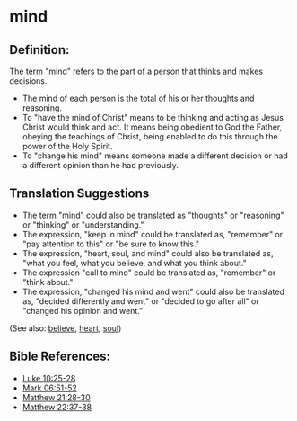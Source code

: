 # mind #

## Definition: ##

The term "mind" refers to the part of a person that thinks and makes decisions.

* The mind of each person is the total of his or her thoughts and reasoning.
* To "have the mind of Christ" means to be thinking and acting as Jesus Christ would think and act. It means being obedient to God the Father, obeying the teachings of Christ, being enabled to do this through the power of the Holy Spirit.
* To "change his mind" means someone made a different decision or had a different opinion than he had previously.
 

## Translation Suggestions ##

* The term "mind" could also be translated as "thoughts" or "reasoning" or "thinking" or "understanding."
* The expression, "keep in mind" could be translated as, "remember" or "pay attention to this" or "be sure to know this." 
* The expression, "heart, soul, and mind" could also be translated as, "what you feel, what you believe, and what you think about."
* The expression "call to mind" could be translated as, "remember" or "think about."
* The expression, "changed his mind and went" could also be translated as, "decided differently and went" or "decided to go after all" or "changed his opinion and went."

(See also: [believe](../kt/believe.md), [heart](../other/heart.md), [soul](../kt/soul.md))

## Bible References: ##

* [Luke 10:25-28](https://door43.org/en/bible/notes/luk/10/25)
* [Mark 06:51-52](https://door43.org/en/bible/notes/mrk/06/51)
* [Matthew 21:28-30](https://door43.org/en/bible/notes/mat/21/28)
* [Matthew 22:37-38](https://door43.org/en/bible/notes/mat/22/37)

